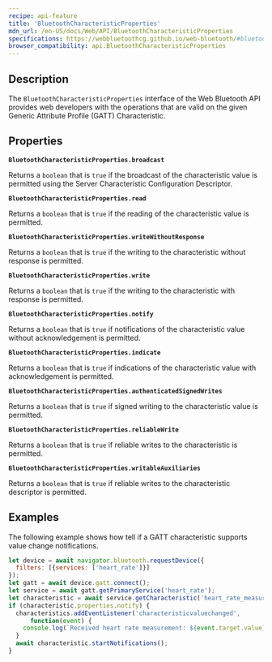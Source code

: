 ```yaml
---
recipe: api-feature
title: 'BluetoothCharacteristicProperties'
mdn_url: /en-US/docs/Web/API/BluetoothCharacteristicProperties
specifications: https://webbluetoothcg.github.io/web-bluetooth/#bluetoothcharacteristicproperties
browser_compatibility: api.BluetoothCharacteristicProperties
---
```


## Description

The `BluetoothCharacteristicProperties` interface of the Web Bluetooth API
provides web developers with the operations that are valid on the given Generic
Attribute Profile (GATT) Characteristic.

## Properties

**`BluetoothCharacteristicProperties.broadcast`**

Returns a `boolean` that is `true` if the broadcast of the characteristic value
is permitted using the Server Characteristic Configuration Descriptor.

**`BluetoothCharacteristicProperties.read`**

Returns a `boolean` that is `true` if the reading of the characteristic value
is permitted.

**`BluetoothCharacteristicProperties.writeWithoutResponse`**

Returns a `boolean` that is `true` if the writing to the characteristic
without response is permitted.

**`BluetoothCharacteristicProperties.write`**

Returns a `boolean` that is `true` if the writing to the characteristic with
response is permitted.

**`BluetoothCharacteristicProperties.notify`**

Returns a `boolean` that is `true` if notifications of the characteristic
value without acknowledgement is permitted.

**`BluetoothCharacteristicProperties.indicate`**

Returns a `boolean` that is `true` if indications of the characteristic
value with acknowledgement is permitted.

**`BluetoothCharacteristicProperties.authenticatedSignedWrites`**

Returns a `boolean` that is `true` if signed writing to the characteristic
value is permitted.

**`BluetoothCharacteristicProperties.reliableWrite`**

Returns a `boolean` that is `true` if reliable writes to the characteristic is
permitted.

**`BluetoothCharacteristicProperties.writableAuxiliaries`**

Returns a `boolean` that is `true` if reliable writes to the characteristic
descriptor is permitted.

## Examples

The following example shows how tell if a GATT characteristic supports value
change notifications.

```js
let device = await navigator.bluetooth.requestDevice({
  filters: [{services: ['heart_rate']}]
});
let gatt = await device.gatt.connect();
let service = await gatt.getPrimaryService('heart_rate');
let characteristic = await service.getCharacteristic('heart_rate_measurement');
if (characteristic.properties.notify) {
  characteristics.addEventListener('characteristicvaluechanged',
      function(event) {
    console.log(`Received heart rate measurement: ${event.target.value}`);
  }
  await characteristic.startNotifications();
}
```
